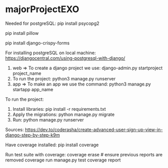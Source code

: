 # majorProjectEXO

Needed for postgreSQL:
pip install psycopg2

pip install pillow

pip install django-crispy-forms

For installing postgreSQL on local machine: https://djangocentral.com/using-postgresql-with-django/


1.	web => To create a django project we use: django-admin.py startproject project_name
2.	To run the project: python3 manage.py runserver
3.	app => To make an app we use the command: python3 manage.py startapp app_name

To run the project:
1. Install libraries: pip install -r requirements.txt
2. Apply the migrations: python manage.py migrate
3. Run: python manage.py runserver


Sources:
https://dev.to/coderasha/create-advanced-user-sign-up-view-in-django-step-by-step-k9m

Have coverage installed:
pip install coverage

Run test suite with coverage:
coverage erase  # ensure previous reports are removed
coverage run manage.py test
coverage report 